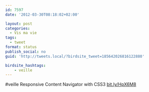 ```yaml
---
id: 7597
date: '2012-03-30T08:18:02+02:00'

layout: post
categories:
  - Vis ma vie
tags:
  - tweet
format: status
publish_social: no
guid: 'http://tweets.local/?birdsite_tweet=185642026816122880'

birdsite_hashtags:
    - veille
---
```


\#veille Responsive Content Navigator with CSS3 [bit.ly/HpX6M8](http://bit.ly/HpX6M8)